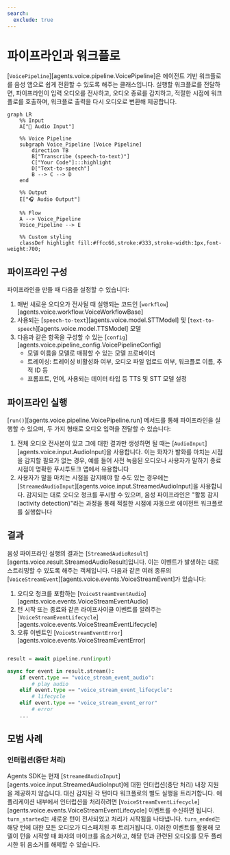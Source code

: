 ```yaml
---
search:
  exclude: true
---
```

# 파이프라인과 워크플로

[`VoicePipeline`][agents.voice.pipeline.VoicePipeline]은 에이전트 기반 워크플로를 음성 앱으로 쉽게 전환할 수 있도록 해주는 클래스입니다. 실행할 워크플로를 전달하면, 파이프라인이 입력 오디오를 전사하고, 오디오 종료를 감지하고, 적절한 시점에 워크플로를 호출하며, 워크플로 출력을 다시 오디오로 변환해 제공합니다.

```mermaid
graph LR
    %% Input
    A["🎤 Audio Input"]

    %% Voice Pipeline
    subgraph Voice_Pipeline [Voice Pipeline]
        direction TB
        B["Transcribe (speech-to-text)"]
        C["Your Code"]:::highlight
        D["Text-to-speech"]
        B --> C --> D
    end

    %% Output
    E["🎧 Audio Output"]

    %% Flow
    A --> Voice_Pipeline
    Voice_Pipeline --> E

    %% Custom styling
    classDef highlight fill:#ffcc66,stroke:#333,stroke-width:1px,font-weight:700;

```

## 파이프라인 구성

파이프라인을 만들 때 다음을 설정할 수 있습니다:

1. 매번 새로운 오디오가 전사될 때 실행되는 코드인 [`workflow`][agents.voice.workflow.VoiceWorkflowBase]
2. 사용되는 [`speech-to-text`][agents.voice.model.STTModel] 및 [`text-to-speech`][agents.voice.model.TTSModel] 모델
3. 다음과 같은 항목을 구성할 수 있는 [`config`][agents.voice.pipeline_config.VoicePipelineConfig]
    - 모델 이름을 모델로 매핑할 수 있는 모델 프로바이더
    - 트레이싱: 트레이싱 비활성화 여부, 오디오 파일 업로드 여부, 워크플로 이름, 추적 ID 등
    - 프롬프트, 언어, 사용되는 데이터 타입 등 TTS 및 STT 모델 설정

## 파이프라인 실행

[`run()`][agents.voice.pipeline.VoicePipeline.run] 메서드를 통해 파이프라인을 실행할 수 있으며, 두 가지 형태로 오디오 입력을 전달할 수 있습니다:

1. 전체 오디오 전사본이 있고 그에 대한 결과만 생성하면 될 때는 [`AudioInput`][agents.voice.input.AudioInput]을 사용합니다. 이는 화자가 발화를 마치는 시점을 감지할 필요가 없는 경우, 예를 들어 사전 녹음된 오디오나 사용자가 말하기 종료 시점이 명확한 푸시투토크 앱에서 유용합니다
2. 사용자가 말을 마치는 시점을 감지해야 할 수도 있는 경우에는 [`StreamedAudioInput`][agents.voice.input.StreamedAudioInput]을 사용합니다. 감지되는 대로 오디오 청크를 푸시할 수 있으며, 음성 파이프라인은 "활동 감지(activity detection)"라는 과정을 통해 적절한 시점에 자동으로 에이전트 워크플로를 실행합니다

## 결과

음성 파이프라인 실행의 결과는 [`StreamedAudioResult`][agents.voice.result.StreamedAudioResult]입니다. 이는 이벤트가 발생하는 대로 스트리밍할 수 있도록 해주는 객체입니다. 다음과 같은 여러 종류의 [`VoiceStreamEvent`][agents.voice.events.VoiceStreamEvent]가 있습니다:

1. 오디오 청크를 포함하는 [`VoiceStreamEventAudio`][agents.voice.events.VoiceStreamEventAudio]
2. 턴 시작 또는 종료와 같은 라이프사이클 이벤트를 알려주는 [`VoiceStreamEventLifecycle`][agents.voice.events.VoiceStreamEventLifecycle]
3. 오류 이벤트인 [`VoiceStreamEventError`][agents.voice.events.VoiceStreamEventError]

```python

result = await pipeline.run(input)

async for event in result.stream():
    if event.type == "voice_stream_event_audio":
        # play audio
    elif event.type == "voice_stream_event_lifecycle":
        # lifecycle
    elif event.type == "voice_stream_event_error"
        # error
    ...
```

## 모범 사례

### 인터럽션(중단 처리)

Agents SDK는 현재 [`StreamedAudioInput`][agents.voice.input.StreamedAudioInput]에 대한 인터럽션(중단 처리) 내장 지원을 제공하지 않습니다. 대신 감지된 각 턴마다 워크플로의 별도 실행을 트리거합니다. 애플리케이션 내부에서 인터럽션을 처리하려면 [`VoiceStreamEventLifecycle`][agents.voice.events.VoiceStreamEventLifecycle] 이벤트를 수신하면 됩니다. `turn_started`는 새로운 턴이 전사되었고 처리가 시작됨을 나타냅니다. `turn_ended`는 해당 턴에 대한 모든 오디오가 디스패치된 후 트리거됩니다. 이러한 이벤트를 활용해 모델이 턴을 시작할 때 화자의 마이크를 음소거하고, 해당 턴과 관련된 오디오를 모두 플러시한 뒤 음소거를 해제할 수 있습니다.